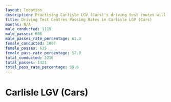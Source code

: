 ```yaml
---
layout: location
description: Practising Carlisle LGV (Cars)'s driving test routes will help you become more confident in your gear-changing abilities.
title: Driving Test Centres Passing Rates in Carlisle LGV (Cars)
months: N/A
male_conducted: 1119
male_passes: 686
male_passes_rate_percentage: 61.3
female_conducted: 1097
female_passes: 635
female_pass_rate_percentage: 57.9
total_conducted: 2216
total_passes: 1321
total_pass_rate_percentage: 59.6
---
```


# Carlisle LGV (Cars)
